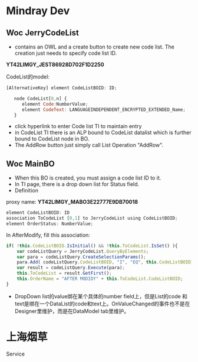 # Mindray Dev

## Woc JerryCodeList

* contains an OWL and a create button to create new code list. The creation just needs to specify code list ID.

**YT42LIMGY_JEST86928D702F1D2250**

CodeList的model:

```JavaScript 
[AlternativeKey] element CodeListBOID: ID;

   node CodeList[0,n] {
      element Code:NumberValue;
      element CodeText: LANGUAGEINDEPENDENT_ENCRYPTED_EXTENDED_Name;
   }
```

* click hyperlink to enter Code list TI to maintain entry
* in CodeList TI there is an ALP bound to CodeList datalist which is further bound to CodeList node in BO.
* The AddRow button just simply call List Operation "AddRow".


## Woc MainBO

* When this BO is created, you must assign a code list ID to it.
* In TI page, there is a drop down list for Status field.
* Definition

proxy name: **YT42LIMGY_MABO3E22777E9DB70018**


```JavaScript
element CodeListBOID: ID
association ToCodeList [0,1] to JerryCodeList using CodeListBOID;
element OrderStatus: NumberValue;
```

In AfterModify, fill this association:

```JavaScript
if( !this.CodeListBOID.IsInitial() && !this.ToCodeList.IsSet() ){
	var codeListQuery = JerryCodeList.QueryByElements;
	var para = codeListQuery.CreateSelectionParams();
	para.Add( codeListQuery.CodeListBOID, "I", "EQ", this.CodeListBOID);
	var result = codeListQuery.Execute(para);
	this.ToCodeList	= result.GetFirst();
	this.OrderName = "AFTER MODIDY" + this.ToCodeList.CodeListBOID;
}
```

* DropDown list的value绑在某个具体的number field上，但是List的code 和text是绑在一个DataList的code和text上。OnValueChanged的事件也不是在Designer里维护，而是在DataModel tab里维护。

# 上海烟草

Service 